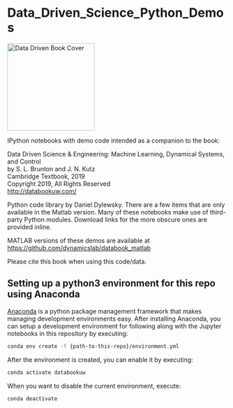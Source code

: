 # Data_Driven_Science_Python_Demos

<img src="http://www.databookuw.com/files/stacks-image-5bffc53-882x1200.png" alt="Data Driven Book Cover" width="200"/>

IPython notebooks with demo code intended as a companion to the book:  


Data Driven Science & Engineering: Machine Learning, Dynamical Systems, and Control  
by S. L. Brunton and J. N. Kutz  
Cambridge Textbook, 2019  
Copyright 2019, All Rights Reserved  
http://databookuw.com/

Python code library by Daniel Dylewsky. There are a few items that are only available in the Matlab version. Many of these notebooks make use of third-party Python modules. Download links for the more obscure ones are provided inline.

MATLAB versions of these demos are available at https://github.com/dynamicslab/databook_matlab

Please cite this book when using this code/data.

## Setting up a python3 environment for this repo using Anaconda

[Anaconda](https://www.anaconda.com/) is a python package management framework that makes managing development environments easy.  After installing Anaconda, you can setup a development environment for following along with the Jupyter notebooks in this repository by executing:

```bash
conda env create -f {path-to-this-repo}/environment.yml
```

After the environment is created, you can enable it by executing:

```bash
conda activate databookuw
```

When you want to disable the current environment, execute:

```bash
conda deactivate
```
